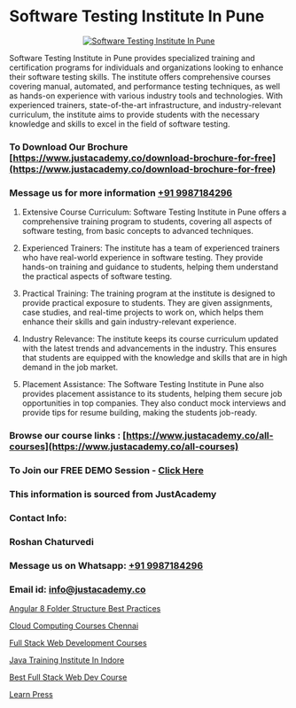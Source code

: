 # Software Testing Institute In Pune

<p align="center">
  <a href="https://justacademy.co/program-detail/software-testing">
    <img src="https://justacademy.co/storage2/program_images/1704700438.webp" alt="Software Testing Institute In Pune">
  </a>
</p>


Software Testing Institute in Pune provides specialized training and certification programs for individuals and organizations looking to enhance their software testing skills. The institute offers comprehensive courses covering manual, automated, and performance testing techniques, as well as hands-on experience with various industry tools and technologies. With experienced trainers, state-of-the-art infrastructure, and industry-relevant curriculum, the institute aims to provide students with the necessary knowledge and skills to excel in the field of software testing.
### To Download Our Brochure [https://www.justacademy.co/download-brochure-for-free](https://www.justacademy.co/download-brochure-for-free)
### Message us for more information [+91 9987184296](https://api.whatsapp.com/send?phone=919987184296)
1) Extensive Course Curriculum: Software Testing Institute in Pune offers a comprehensive training program to students, covering all aspects of software testing, from basic concepts to advanced techniques.

2) Experienced Trainers: The institute has a team of experienced trainers who have real-world experience in software testing. They provide hands-on training and guidance to students, helping them understand the practical aspects of software testing.

3) Practical Training: The training program at the institute is designed to provide practical exposure to students. They are given assignments, case studies, and real-time projects to work on, which helps them enhance their skills and gain industry-relevant experience.

4) Industry Relevance: The institute keeps its course curriculum updated with the latest trends and advancements in the industry. This ensures that students are equipped with the knowledge and skills that are in high demand in the job market.

5) Placement Assistance: The Software Testing Institute in Pune also provides placement assistance to its students, helping them secure job opportunities in top companies. They also conduct mock interviews and provide tips for resume building, making the students job-ready.

### Browse our course links : [https://www.justacademy.co/all-courses](https://www.justacademy.co/all-courses) 
### To Join our FREE DEMO Session - [Click Here](https://www.justacademy.co/register-for-course-demo)


### This information is sourced from JustAcademy
### Contact Info:
### Roshan Chaturvedi
### Message us on Whatsapp: [+91 9987184296](https://api.whatsapp.com/send?phone=919987184296)
### Email id: [info@justacademy.co](mailto:info@justacademy.co)
                
[Angular 8 Folder Structure Best Practices](https://www.linkedin.com/pulse/angular-8-folder-structure-best-practices-justacademy-bay-area-xuevc?trackingId=N5SRQPsgWMdHXWqjYPBgog%3D%3D&lipi=urn%3Ali%3Apage%3Ad_flagship3_company_admin%3BrsnEP2CeSl%2BKYnaEx50m1g%3D%3D)

[Cloud Computing Courses Chennai](https://www.linkedin.com/pulse/cloud-computing-courses-chennai-justacademy-mumbai-gfxmc?trackingId=6j8f8ZoJwj%2Fcj7Wd31YaJg%3D%3D&lipi=urn%3Ali%3Apage%3Ad_flagship3_showcase_admin%3Bd7Lyhom7ShKzEAWk1fq2Tw%3D%3D)

[Full Stack Web Development Courses](https://medium.com/@ranepooja/full-stack-web-development-courses-b2883da34ee4)

[Java Training Institute In Indore](https://medium.com/@negishivu99/java-training-institute-in-indore-eea77c3a9690)

[Best Full Stack Web Dev Course](https://justacademyin.github.io/Articles/Best-Full-Stack-Web-Dev-Course)

[Learn Press](https://justacademyin.github.io/Articles/Learn-Press)

